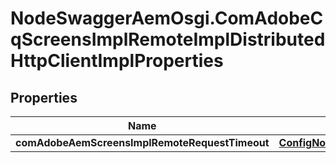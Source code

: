 # NodeSwaggerAemOsgi.ComAdobeCqScreensImplRemoteImplDistributedHttpClientImplProperties

## Properties
Name | Type | Description | Notes
------------ | ------------- | ------------- | -------------
**comAdobeAemScreensImplRemoteRequestTimeout** | [**ConfigNodePropertyInteger**](ConfigNodePropertyInteger.md) |  | [optional] 


